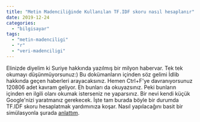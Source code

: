 ```yaml
---
title: "Metin Madenciliğinde Kullanılan TF.IDF skoru nasıl hesaplanır"
date: 2019-12-24
categories: 
  - "bilgisayar"
tags: 
  - "metin-madenciligi"
  - "r"
  - "veri-madenciligi"
---
```


Elinizde diyelim ki Suriye hakkında yazılmış bir milyon habervar. Tek tek okumayı düşünmüyorsunuz:) Bu dokümanların içinden söz gelimi İdlib hakkında geçen haberleri arayacaksınız. Hemen Ctrl+F'ye davranıyorsunuz 120806 adet kavram geliyor. Eh bunları da okuyazsınız. Peki bunların içinden en ilgili olanı okumak isterseniz ne yaparsınız. Bir nevi kendi küçük Google'nizi yaratmanız gerekecek. İşte tam burada böyle bir durumda TF.IDF skoru hesaplatmak yardımınıza koşar. Nasıl yapılacağını basit bir simülasyonla şurada [anlattım](https://rpubs.com/suatatan/tfidf).
